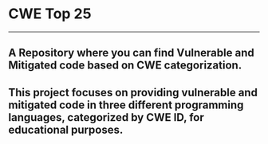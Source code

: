 # CWE Top 25

***

## A Repository where you can find Vulnerable and Mitigated code based on CWE categorization.

## This project focuses on providing vulnerable and mitigated code in three different programming languages, categorized by CWE ID, for educational purposes.
